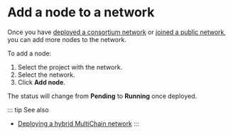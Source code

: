 # Add a node to a network

Once you have [deployed a consortium network](/platform/deploy-a-consortium-network) or [joined a public network](/platform/join-a-public-network), you can add more nodes to the network.

To add a node:

1. Select the project with the network.
1. Select the network.
1. Click **Add node**.

The status will change from **Pending** to **Running** once deployed.

::: tip See also
* [Deploying a hybrid MultiChain network](/operations/deploying-a-hybrid-multichain-network)
:::